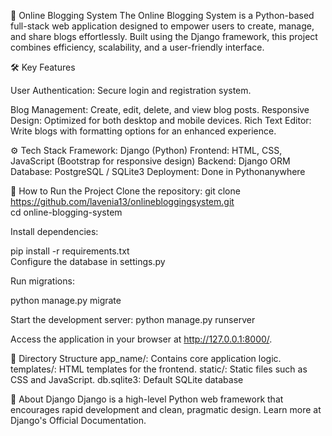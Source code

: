 🌟 Online Blogging System
The Online Blogging System is a Python-based full-stack web application designed to empower users to create, manage, and share blogs effortlessly. Built using the Django framework, this project combines efficiency, scalability, and a user-friendly interface.

🛠️ Key Features

User Authentication: Secure login and registration system.

Blog Management: Create, edit, delete, and view blog posts.
Responsive Design: Optimized for both desktop and mobile devices.
Rich Text Editor: Write blogs with formatting options for an enhanced experience.

⚙️ Tech Stack
Framework: Django (Python)
Frontend: HTML, CSS, JavaScript (Bootstrap for responsive design)
Backend: Django ORM
Database: PostgreSQL / SQLite3 
Deployment: Done in Pythonanywhere 

🚀 How to Run the Project
Clone the repository:
git clone https://github.com/lavenia13/onlinebloggingsystem.git  
cd online-blogging-system  

Install dependencies:

pip install -r requirements.txt  
Configure the database in settings.py 

Run migrations:

python manage.py migrate  

Start the development server:
python manage.py runserver  

Access the application in your browser at http://127.0.0.1:8000/.

📂 Directory Structure
app_name/: Contains core application logic.
templates/: HTML templates for the frontend.
static/: Static files such as CSS and JavaScript.
db.sqlite3: Default SQLite database

📖 About Django
Django is a high-level Python web framework that encourages rapid development and clean, pragmatic design. Learn more at Django's Official Documentation.
